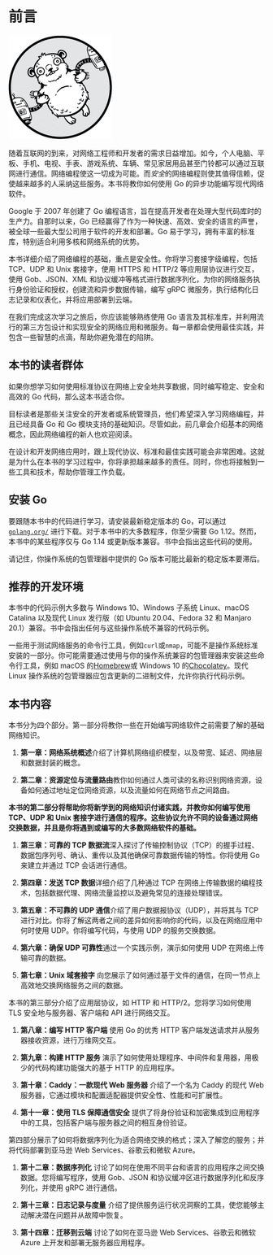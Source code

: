 # 前言

![](img/chapterart.png)

随着互联网的到来，对网络工程师和开发者的需求日益增加。如今，个人电脑、平板、手机、电视、手表、游戏系统、车辆、常见家居用品甚至门铃都可以通过互联网进行通信。网络编程使这一切成为可能。而*安全*的网络编程则使其值得信赖，促使越来越多的人采纳这些服务。本书将教你如何使用 Go 的异步功能编写现代网络软件。

Google 于 2007 年创建了 Go 编程语言，旨在提高开发者在处理大型代码库时的生产力。自那时以来，Go 已经赢得了作为一种快速、高效、安全的语言的声誉，被全球一些最大型公司用于软件的开发和部署。Go 易于学习，拥有丰富的标准库，特别适合利用多核和网络系统的优势。

本书详细介绍了网络编程的基础，重点是安全性。你将学习套接字级编程，包括 TCP、UDP 和 Unix 套接字，使用 HTTPS 和 HTTP/2 等应用层协议进行交互，使用 Gob、JSON、XML 和协议缓冲等格式进行数据序列化，为你的网络服务执行身份验证和授权，创建流和异步数据传输，编写 gRPC 微服务，执行结构化日志记录和仪表化，并将应用部署到云端。

在我们完成这次学习之旅后，你应该能够熟练使用 Go 语言及其标准库，并利用流行的第三方包设计和实现安全的网络应用和微服务。每一章都会使用最佳实践，并包含一些智慧的点滴，帮助你避免潜在的陷阱。

## 本书的读者群体

如果你想学习如何使用标准协议在网络上安全地共享数据，同时编写稳定、安全和高效的 Go 代码，那么这本书适合你。

目标读者是那些关注安全的开发者或系统管理员，他们希望深入学习网络编程，并且已经具备 Go 和 Go 模块支持的基础知识。尽管如此，前几章会介绍基本的网络概念，因此网络编程的新人也欢迎阅读。

在设计和开发网络应用时，跟上现代协议、标准和最佳实践可能会非常困难。这就是为什么在本书的学习过程中，你将承担越来越多的责任。同时，你也将接触到一些工具和技术，帮助你管理工作负载。

## 安装 Go

要跟随本书中的代码进行学习，请安装最新稳定版本的 Go，可以通过 [`golang.org/`](https://golang.org/) 进行下载。对于本书中的大多数程序，你至少需要 Go 1.12。然而，本书中的某些程序仅与 Go 1.14 或更新版本兼容。书中会指出这些代码的使用。

请记住，你操作系统的包管理器中提供的 Go 版本可能比最新的稳定版本要滞后。

## 推荐的开发环境

本书中的代码示例大多数与 Windows 10、Windows 子系统 Linux、macOS Catalina 以及现代 Linux 发行版（如 Ubuntu 20.04、Fedora 32 和 Manjaro 20.1）兼容。书中会指出任何与这些操作系统不兼容的代码示例。

一些用于测试网络服务的命令行工具，例如`curl`或`nmap`，可能不是操作系统标准安装的一部分。你可能需要通过使用与你的操作系统兼容的包管理器来安装这些命令行工具，例如 macOS 的[Homebrew](https://brew.sh/)或 Windows 10 的[Chocolatey](https://chocolatey.org/)。现代 Linux 操作系统的包管理器应包含更新的二进制文件，允许你执行代码示例。

## 本书内容

本书分为四个部分。第一部分将教你一些在开始编写网络软件之前需要了解的基础网络知识。

1.  **第一章：网络系统概述**介绍了计算机网络组织模型，以及带宽、延迟、网络层和数据封装的概念。

1.  **第二章：资源定位与流量路由**教你如何通过人类可读的名称识别网络资源，设备如何通过地址定位网络资源，以及流量如何在网络节点之间路由。

**本书的第二部分将帮助你将新学到的网络知识付诸实践，并教你如何编写使用 TCP、UDP 和 Unix 套接字进行通信的程序。这些协议允许不同的设备通过网络交换数据，并且是你将遇到或编写的大多数网络软件的基础。**

1.  **第三章：可靠的 TCP 数据流**深入探讨了传输控制协议（TCP）的握手过程、数据包序列号、确认、重传以及其他确保可靠数据传输的特性。你将使用 Go 来建立并通过 TCP 会话进行通信。

1.  **第四章：发送 TCP 数据**详细介绍了几种通过 TCP 在网络上传输数据的编程技术，包括数据代理、网络流量监控以及避免常见的连接处理错误。

1.  **第五章：不可靠的 UDP 通信**介绍了用户数据报协议（UDP），并将其与 TCP 进行对比。你将了解这两者之间的差异如何影响你的代码，以及在网络应用中何时使用 UDP。你将编写代码，与使用 UDP 的服务交换数据。

1.  **第六章：确保 UDP 可靠性**通过一个实践示例，演示如何使用 UDP 在网络上传输可靠的数据。

1.  **第七章：Unix 域套接字** 向您展示了如何通过基于文件的通信，在同一节点上高效地交换网络服务之间的数据。  

本书的第三部分介绍了应用层协议，如 HTTP 和 HTTP/2。您将学习如何使用 TLS 安全地与服务器、客户端和 API 进行网络交互。  

1.  **第八章：编写 HTTP 客户端** 使用 Go 的优秀 HTTP 客户端发送请求并从服务器接收资源，进行万维网交互。  

1.  **第九章：构建 HTTP 服务** 演示了如何使用处理程序、中间件和复用器，用极少的代码构建功能强大的基于 HTTP 的应用程序。  

1.  **第十章：Caddy：一款现代 Web 服务器** 介绍了一个名为 Caddy 的现代 Web 服务器，它通过模块和配置适配器提供安全性、性能和可扩展性。  

1.  **第十一章：使用 TLS 保障通信安全** 提供了将身份验证和加密集成到应用程序中的工具，包括客户端与服务器之间的相互身份验证。

第四部分展示了如何将数据序列化为适合网络交换的格式；深入了解您的服务；并将代码部署到亚马逊 Web Services、谷歌云和微软 Azure。  

1.  **第十二章：数据序列化** 讨论了如何在使用不同平台和语言的应用程序之间交换数据。您将编写程序，使用 Gob、JSON 和协议缓冲区进行数据序列化和反序列化，并使用 gRPC 进行通信。  

1.  **第十三章：日志记录与度量** 介绍了提供服务运行状况洞察的工具，使您能够主动解决潜在问题并从故障中恢复。  

1.  **第十四章：迁移到云端** 讨论了如何在亚马逊 Web Services、谷歌云和微软 Azure 上开发和部署无服务器应用程序。  
